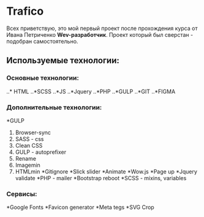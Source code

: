 # Trafico
Всех приветствую, это мой первый проект после прохождения курса от Ивана Петриченко **Wev-разработчик**.
Проект который был сверстан - подобран самостоятельно.

## Используемые технологии:
### Основные технологии:
..* HTML
..*SCSS
..*JS
..*Jquery
..*PHP
..*GULP
..*GIT
..*FIGMA
### Дополнительные технологии:
*GULP
   1. Browser-sync
   2. SASS - css
   3. Clean CSS
   4. GULP - autoprefixer
   5. Rename
   6. Imagemin
   7. HTMLmin
*Gitignore
*Slick slider
*Animate
*Wow.js
*Page up
*Jquery validate
*PHP - mailer
*Bootstrap reboot
*SCSS - mixins, variables
### Сервисы:
*Google Fonts
*Favicon generator
*Meta tegs
*SVG Crop
